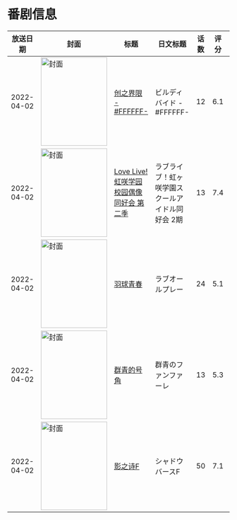 # 番剧信息

|放送日期|封面|标题|日文标题|话数|评分|评分人数|
|---|---|---|---|---|---|---|
|2022-04-02|<img src="//lain.bgm.tv/pic/cover/c/c8/bd/333624_Z0E8G.jpg" alt="封面" style="width:150px;height:200px;object-fit:cover;">|[创之界限 -#FFFFFF-](https://bangumi.tv/subject/333624)|ビルディバイド -#FFFFFF-|12|6.1|228人评分|
|2022-04-02|<img src="//lain.bgm.tv/pic/cover/c/78/6f/335579_3ldtt.jpg" alt="封面" style="width:150px;height:200px;object-fit:cover;">|[Love Live! 虹咲学园校园偶像同好会 第二季](https://bangumi.tv/subject/335579)|ラブライブ！虹ヶ咲学園スクールアイドル同好会 2期|13|7.4|3633人评分|
|2022-04-02|<img src="//lain.bgm.tv/pic/cover/c/de/4a/345705_8831Q.jpg" alt="封面" style="width:150px;height:200px;object-fit:cover;">|[羽球青春](https://bangumi.tv/subject/345705)|ラブオールプレー|24|5.1|142人评分|
|2022-04-02|<img src="//lain.bgm.tv/pic/cover/c/88/58/347953_045T2.jpg" alt="封面" style="width:150px;height:200px;object-fit:cover;">|[群青的号角](https://bangumi.tv/subject/347953)|群青のファンファーレ|13|5.3|192人评分|
|2022-04-02|<img src="//lain.bgm.tv/pic/cover/c/d0/c4/351943_kZAsb.jpg" alt="封面" style="width:150px;height:200px;object-fit:cover;">|[影之诗F](https://bangumi.tv/subject/351943)|シャドウバースF|50|7.1|405人评分|
